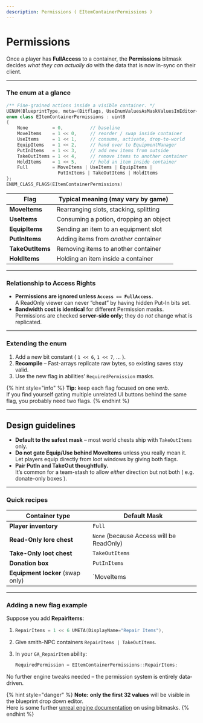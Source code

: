 ```yaml
---
description: Permissions ( EItemContainerPermissions )
---
```


# Permissions

Once a player has **FullAccess** to a container, the **Permissions** bitmask decides _what they can actually do_ with the data that is now in-sync on their client.

***

### The enum at a glance

```cpp
/** Fine-grained actions inside a visible container. */
UENUM(BlueprintType, meta=(Bitflags, UseEnumValuesAsMaskValuesInEditor="true"))
enum class EItemContainerPermissions : uint8
{
	None         = 0,          // baseline
	MoveItems    = 1 << 0,     // reorder / swap inside container
	UseItems     = 1 << 1,     // consume, activate, drop-to-world
	EquipItems   = 1 << 2,     // hand over to EquipmentManager
	PutInItems   = 1 << 3,     // add new items from outside
	TakeOutItems = 1 << 4,     // remove items to another container
	HoldItems    = 1 << 5,     // hold an item inside container
	Full         = MoveItems | UseItems | EquipItems |
	               PutInItems | TakeOutItems | HoldItems
};
ENUM_CLASS_FLAGS(EItemContainerPermissions)
```

| Flag             | Typical meaning (may vary by game)     |
| ---------------- | -------------------------------------- |
| **MoveItems**    | Rearranging slots, stacking, splitting |
| **UseItems**     | Consuming a potion, dropping an object |
| **EquipItems**   | Sending an item to an equipment slot   |
| **PutInItems**   | Adding items from _another_ container  |
| **TakeOutItems** | Removing items to another container    |
| **HoldItems**    | Holding an item inside a container     |

***

### Relationship to Access Rights

* **Permissions are ignored unless `Access == FullAccess`.**\
  A ReadOnly viewer can never “cheat” by having hidden Put-In bits set.
* **Bandwidth cost is identical** for different Permission masks.\
  Permissions are checked **server-side only**; they do _not_ change what is replicated.

***

### Extending the enum

1. Add a new bit constant ( `1 << 6`, `1 << 7`, … ).
2. **Recompile** – Fast-arrays replicate raw bytes, so existing saves stay valid.
3. Use the new flag in abilities’ `RequiredPermission` masks.

{% hint style="info" %}
**Tip:** keep each flag focused on one _verb_.\
If you find yourself gating multiple unrelated UI buttons behind the same flag, you probably need two flags.
{% endhint %}

***

## Design guidelines

* **Default to the safest mask** – most world chests ship with `TakeOutItems` only.
* **Do not gate Equip/Use behind MoveItems** unless you really mean it.\
  Let players equip directly from loot windows by giving both flags.
* **Pair PutIn and TakeOut thoughtfully.**\
  It’s common for a team-stash to allow _either_ direction but not both ( e.g. donate-only boxes ).

***

### Quick recipes

| Container type                   | Default Mask                             |
| -------------------------------- | ---------------------------------------- |
| **Player inventory**             | `Full`                                   |
| **Read-Only lore chest**         | `None` (because Access will be ReadOnly) |
| **Take-Only loot chest**         | `TakeOutItems`                           |
| **Donation box**                 | `PutInItems`                             |
| **Equipment locker** (swap only) | \`MoveItems                              |

***

### Adding a new flag example

Suppose you add **RepairItems**:

1. ```cpp
   RepairItems = 1 << 6 UMETA(DisplayName="Repair Items"),
   ```
2. Give smith-NPC containers `RepairItems | TakeOutItems`.
3.  In your `GA_RepairItem` ability:

    ```cpp
    RequiredPermission = EItemContainerPermissions::RepairItems;
    ```

No further engine tweaks needed – the permission system is entirely data-driven.

{% hint style="danger" %}
**Note:** **only the first 32 values** will be visible in the blueprint drop down editor.\
Here is some further [unreal engine documentation](https://dev.epicgames.com/documentation/en-us/unreal-engine/unreal-engine-uproperties#asbitmasks) on using bitmasks.&#x20;
{% endhint %}
